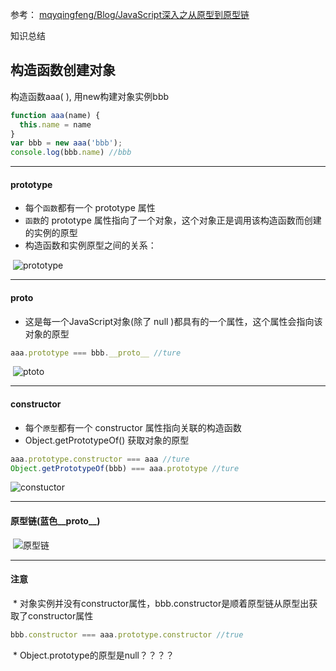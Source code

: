 参考： [mqyqingfeng/Blog/JavaScript深入之从原型到原型链](https://github.com/mqyqingfeng/Blog/issues/2)

知识总结

## 构造函数创建对象

构造函数aaa( ), 用new构建对象实例bbb
```javascript
function aaa(name) {
  this.name = name
}
var bbb = new aaa('bbb');
console.log(bbb.name) //bbb
```

***
#### prototype
  * 每个`函数`都有一个 prototype 属性
  * `函数`的 prototype 属性指向了一个对象，这个对象正是调用该构造函数而创建的实例的原型
  * 构造函数和实例原型之间的关系：
  
  ![prototype](https://github.com/mqyqingfeng/Blog/raw/master/Images/prototype1.png)
 
***
#### __proto__
  * 这是每一个JavaScript对象(除了 null )都具有的一个属性，这个属性会指向该对象的原型
```javascript
aaa.prototype === bbb.__proto__ //ture
```
  ![__ptoto__](https://github.com/mqyqingfeng/Blog/raw/master/Images/prototype2.png)

***
#### constructor
  * 每个`原型`都有一个 constructor 属性指向关联的构造函数
  * Object.getPrototypeOf() 获取对象的原型
```javascript
aaa.prototype.constructor === aaa //ture
Object.getPrototypeOf(bbb) === aaa.prototype //ture 
```
  ![constuctor](https://github.com/mqyqingfeng/Blog/raw/master/Images/prototype3.png)

***
#### 原型链(蓝色__proto__)
  ![原型链](https://github.com/mqyqingfeng/Blog/raw/master/Images/prototype5.png)
  
*** 
#### 注意
  * 对象实例并没有constructor属性，bbb.constructor是顺着原型链从原型出获取了constructor属性
```javascript
bbb.constructor === aaa.prototype.constructor //true
```
  * Object.prototype的原型是null？？？？
